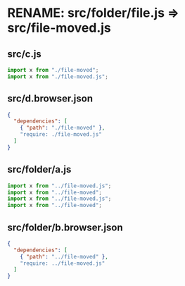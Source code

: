 # RENAME: src/folder/file.js => src/file-moved.js

## src/c.js
```js
import x from "./file-moved";
import x from "./file-moved.js";

```
## src/d.browser.json
```json
{
  "dependencies": [
    { "path": "./file-moved" },
    "require: ./file-moved.js"
  ]
}
```
## src/folder/a.js
```js
import x from "../file-moved.js";
import x from "../file-moved";
import x from "../file-moved.js";
import x from "../file-moved";

```
## src/folder/b.browser.json
```json
{
  "dependencies": [
    { "path": "../file-moved" },
    "require: ../file-moved.js"
  ]
}
```